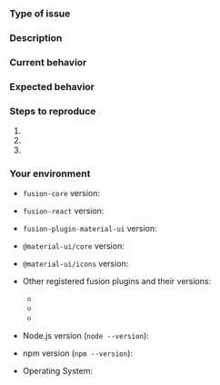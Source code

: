 <!--
  Thank you for taking the time to submit an issue.

  Before opening a new issue, please search existing issues (https://github.com/IcculusC/fusion-plugin-material-ui/issues)
  to double-check your issue isn't already known.

  To make it easier for us to help you — please follow the suggested format below.
-->

<!--- Provide a general summary of the issue in the title -->

### Type of issue

<!-- Feature request or bug -->

### Description

<!--- Describe the issue or the enhancement you want to see. -->

### Current behavior

<!--- What happens. -->

### Expected behavior

<!--- What should happen. -->

### Steps to reproduce

1.
2.
3.

### Your environment

<!-- Easily find the versions with `yarn/npm list fusion-*` -->

* `fusion-core` version:

* `fusion-react` version:

* `fusion-plugin-material-ui` version:

* `@material-ui/core` version:

* `@material-ui/icons` version:

* Other registered fusion plugins and their versions:

    *
    *
    *

* Node.js version (`node --version`):

* npm version (`npm --version`):

* Operating System:
